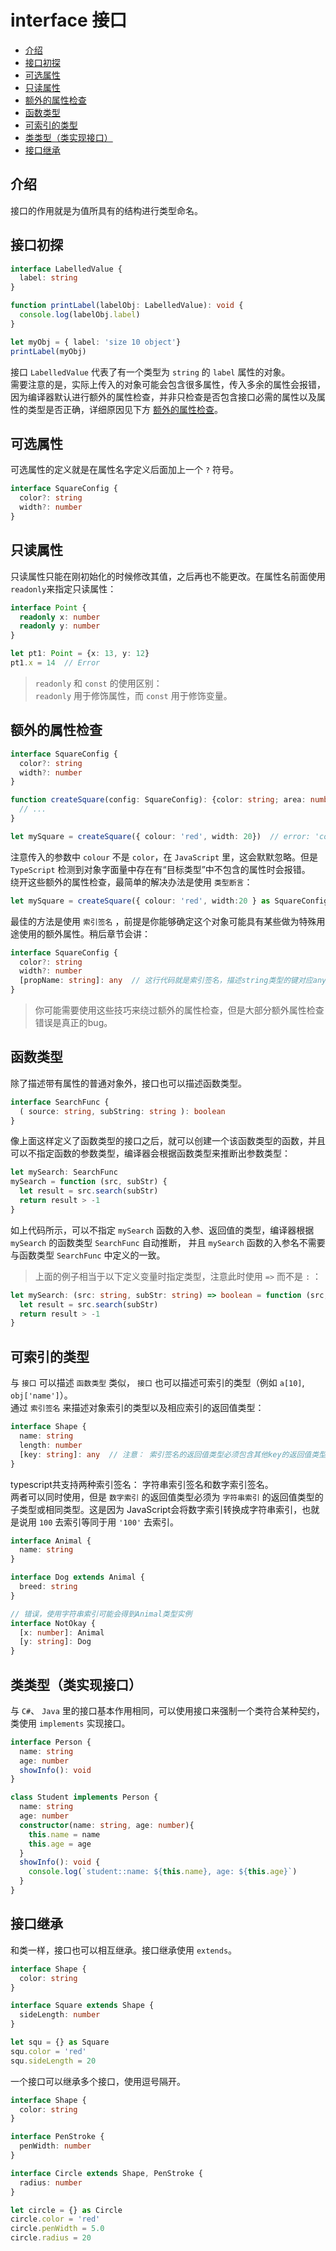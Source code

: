 # interface 接口

- [介绍](#介绍)
- [接口初探](#接口初探)
- [可选属性](#可选属性)
- [只读属性](#只读属性)
- [额外的属性检查](#额外的属性检查)
- [函数类型](#函数类型)
- [可索引的类型](#可索引的类型)
- [类类型（类实现接口）](#类类型类实现接口)
- [接口继承](#接口继承)

## 介绍
接口的作用就是为值所具有的结构进行类型命名。  

## 接口初探
```ts
interface LabelledValue {
  label: string
}

function printLabel(labelObj: LabelledValue): void {
  console.log(labelObj.label)
}

let myObj = { label: 'size 10 object'}
printLabel(myObj)
```  
接口 `LabelledValue` 代表了有一个类型为 `string` 的 `label` 属性的对象。  
需要注意的是，实际上传入的对象可能会包含很多属性，传入多余的属性会报错，因为编译器默认进行额外的属性检查，并非只检查是否包含接口必需的属性以及属性的类型是否正确，详细原因见下方 [额外的属性检查](#额外的属性检查)。  

## 可选属性
可选属性的定义就是在属性名字定义后面加上一个 `?` 符号。  
```ts
interface SquareConfig {
  color?: string
  width?: number
}
```  

## 只读属性
只读属性只能在刚初始化的时候修改其值，之后再也不能更改。在属性名前面使用 `readonly`来指定只读属性：  
```ts
interface Point {
  readonly x: number
  readonly y: number
}

let pt1: Point = {x: 13, y: 12}
pt1.x = 14  // Error
```  

> `readonly` 和 `const` 的使用区别：  
>  `readonly` 用于修饰属性，而 `const` 用于修饰变量。  

## 额外的属性检查
```ts
interface SquareConfig {
  color?: string
  width?: number
}

function createSquare(config: SquareConfig): {color: string; area: number} {
  // ...
}

let mySquare = createSquare({ colour: 'red', width: 20})  // error: 'colour' not expected in type 'SquareConfig'
```  
注意传入的参数中 `colour` 不是 `color`，在 `JavaScript` 里，这会默默忽略。但是 `TypeScript` 检测到对象字面量中存在有“目标类型”中不包含的属性时会报错。  
绕开这些额外的属性检查，最简单的解决办法是使用 `类型断言`：  
```ts
let mySquare = createSquare({ colour: 'red', width:20 } as SquareConfig )
```  
最佳的方法是使用 `索引签名` ，前提是你能够确定这个对象可能具有某些做为特殊用途使用的额外属性。稍后章节会讲： 

```ts
interface SquareConfig {
  color?: string
  width?: number
  [propName: string]: any  // 这行代码就是索引签名，描述string类型的键对应any类型的值
}
```

> 你可能需要使用这些技巧来绕过额外的属性检查，但是大部分额外属性检查错误是真正的bug。  

## 函数类型
除了描述带有属性的普通对象外，接口也可以描述函数类型。  
```ts
interface SearchFunc {
  ( source: string, subString: string ): boolean
}
```  
像上面这样定义了函数类型的接口之后，就可以创建一个该函数类型的函数，并且可以不指定函数的参数类型，编译器会根据函数类型来推断出参数类型：  
```ts
let mySearch: SearchFunc
mySearch = function (src, subStr) {
  let result = src.search(subStr)
  return result > -1
}
```  
如上代码所示，可以不指定 `mySearch` 函数的入参、返回值的类型，编译器根据 `mySearch` 的函数类型 `SearchFunc` 自动推断， 并且 `mySearch` 函数的入参名不需要与函数类型 `SearchFunc` 中定义的一致。  

> 上面的例子相当于以下定义变量时指定类型，注意此时使用 `=>` 而不是 `:` ：  
```ts
let mySearch: (src: string, subStr: string) => boolean = function (src, subStr) {
  let result = src.search(subStr)
  return result > -1
}
```

## 可索引的类型
与 `接口` 可以描述 `函数类型` 类似， `接口` 也可以描述可索引的类型（例如 `a[10]`, `obj['name']`）。  
通过 `索引签名` 来描述对象索引的类型以及相应索引的返回值类型：  

```ts
interface Shape {
  name: string
  length: number
  [key: string]: any  // 注意： 索引签名的返回值类型必须包含其他key的返回值类型，这里any不能替换成string，否则与 length: number 不匹配
}
```

typescript共支持两种索引签名： 字符串索引签名和数字索引签名。  
两者可以同时使用，但是 `数字索引` 的返回值类型必须为 `字符串索引` 的返回值类型的子类型或相同类型。这是因为 JavaScript会将数字索引转换成字符串索引，也就是说用 `100` 去索引等同于用 `'100'` 去索引。

```ts
interface Animal {
  name: string
}

interface Dog extends Animal {
  breed: string
}

// 错误，使用字符串索引可能会得到Animal类型实例
interface NotOkay {
  [x: number]: Animal
  [y: string]: Dog
}
```

## 类类型（类实现接口）
与 `C#`、 `Java` 里的接口基本作用相同，可以使用接口来强制一个类符合某种契约，类使用 `implements` 实现接口。  
```ts
interface Person {
  name: string
  age: number
  showInfo(): void
}

class Student implements Person {
  name: string
  age: number
  constructor(name: string, age: number){
    this.name = name
    this.age = age
  }
  showInfo(): void {
    console.log(`student::name: ${this.name}, age: ${this.age}`)
  }
}
```

## 接口继承
和类一样，接口也可以相互继承。接口继承使用 `extends`。  
```ts
interface Shape {
  color: string
}

interface Square extends Shape {
  sideLength: number
}

let squ = {} as Square
squ.color = 'red'
squ.sideLength = 20
```  
一个接口可以继承多个接口，使用逗号隔开。  
```ts
interface Shape {
  color: string
}

interface PenStroke {
  penWidth: number
}

interface Circle extends Shape, PenStroke {
  radius: number
}

let circle = {} as Circle
circle.color = 'red'
circle.penWidth = 5.0
circle.radius = 20
```